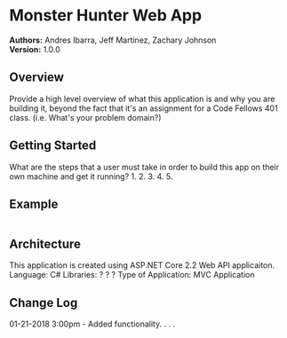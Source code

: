 # Monster Hunter Web App

**Authors:** Andres Ibarra, Jeff Martinez, Zachary Johnson </br>
**Version:** 1.0.0 

## Overview
Provide a high level overview of what this application is and why you are building it, beyond the fact that it's an assignment for a Code Fellows 401 class. (i.e. What's your problem domain?)

## Getting Started
What are the steps that a user must take in order to build this app on their own machine and get it running?
1.
2.
3.
4.
5.


## Example
```

```

## Architecture
This application is created using ASP.NET Core 2.2 Web API applicaiton. 
Language: C# 
Libraries: ? ? ?
Type of Application: MVC Application


## Change Log
01-21-2018 3:00pm - Added functionality. . . .
